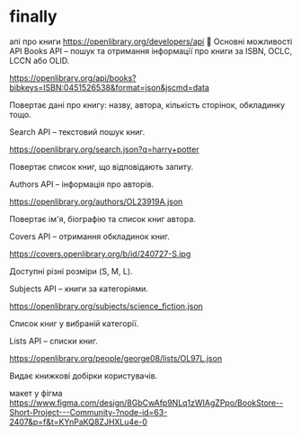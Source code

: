 # finally


апі про книги
https://openlibrary.org/developers/api
📌 Основні можливості API
Books API – пошук та отримання інформації про книги за ISBN, OCLC, LCCN або OLID.

https://openlibrary.org/api/books?bibkeys=ISBN:0451526538&format=json&jscmd=data

Повертає дані про книгу: назву, автора, кількість сторінок, обкладинку тощо.

Search API – текстовий пошук книг.

https://openlibrary.org/search.json?q=harry+potter

Повертає список книг, що відповідають запиту.

Authors API – інформація про авторів.

https://openlibrary.org/authors/OL23919A.json

Повертає ім'я, біографію та список книг автора.

Covers API – отримання обкладинок книг.

https://covers.openlibrary.org/b/id/240727-S.jpg

Доступні різні розміри (S, M, L).

Subjects API – книги за категоріями.

https://openlibrary.org/subjects/science_fiction.json

Список книг у вибраній категорії.

Lists API – списки книг.

https://openlibrary.org/people/george08/lists/OL97L.json

Видає книжкові добірки користувачів.

макет у фігма
https://www.figma.com/design/8GbCwAfp9NLq1zWIAgZPpo/BookStore--Short-Project---Community-?node-id=63-2407&p=f&t=KYnPaKQ8ZJHXLu4e-0

